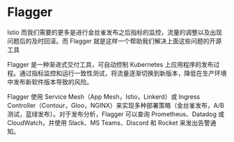 # Flagger


Istio 而我们需要的更多是进行金丝雀发布之后指标的监控，流量的调整以及出现问题后的及时回滚。而 Flagger 就是这样一个帮助我们解决上面这些问题的开源工具


Flagger 是一种渐进式交付工具，可自动控制 Kubernetes 上应用程序的发布过程。通过指标监控和运行一致性测试，将流量逐渐切换到新版本，降低在生产环境中发布新软件版本导致的风险。

Flagger 使用 Service Mesh（App Mesh，Istio，Linkerd）或 Ingress Controller（Contour，Gloo，NGINX）来实现多种部署策略（金丝雀发布，A/B 测试，蓝绿发布）。对于发布分析，Flagger 可以查询 Prometheus、Datadog 或 CloudWatch，并使用 Slack、MS Teams、Discord 和 Rocket 来发出告警通知。